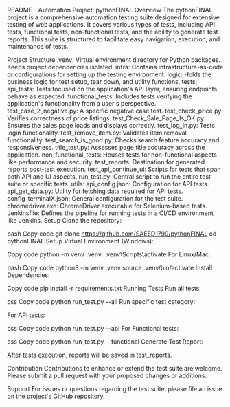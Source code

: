 README - Automation Project: pythonFINAL
Overview
The pythonFINAL project is a comprehensive automation testing suite designed for extensive testing of web applications. It covers various types of tests, including API tests, functional tests, non-functional tests, and the ability to generate test reports. This suite is structured to facilitate easy navigation, execution, and maintenance of tests.

Project Structure
.venv: Virtual environment directory for Python packages. Keeps project dependencies isolated.
infra: Contains infrastructure-as-code or configurations for setting up the testing environment.
logic: Holds the business logic for test setup, tear down, and utility functions.
tests:
api_tests: Tests focused on the application's API layer, ensuring endpoints behave as expected.
functional_tests: Includes tests verifying the application's functionality from a user's perspective.
test_case_2_negative.py: A specific negative case test.
test_check_price.py: Verifies correctness of price listings.
test_Check_Sale_Page_Is_OK.py: Ensures the sales page loads and displays correctly.
test_log_in.py: Tests login functionality.
test_remove_item.py: Validates item removal functionality.
test_search_is_good.py: Checks search feature accuracy and responsiveness.
title_test.py: Assesses page title accuracy across the application.
non_functional_tests: Houses tests for non-functional aspects like performance and security.
test_reports: Destination for generated reports post-test execution.
test_api_continue_ui: Scripts for tests that span both API and UI aspects.
run_test.py: Central script to run the entire test suite or specific tests.
utils:
api_config.json: Configuration for API tests.
api_get_data.py: Utility for fetching data required for API tests.
config_terminalX.json: General configuration for the test suite.
chromedriver.exe: ChromeDriver executable for Selenium-based tests.
Jenkinsfile: Defines the pipeline for running tests in a CI/CD environment like Jenkins.
Setup
Clone the repository:

bash
Copy code
git clone https://github.com/SAEED1799/pythonFINAL
cd pythonFINAL
Setup Virtual Environment (Windows):

Copy code
python -m venv .venv
.\.venv\Scripts\activate
For Linux/Mac:

bash
Copy code
python3 -m venv .venv
source .venv/bin/activate
Install Dependencies:

Copy code
pip install -r requirements.txt
Running Tests
Run all tests:

css
Copy code
python run_test.py --all
Run specific test category:

For API tests:

css
Copy code
python run_test.py --api
For Functional tests:

css
Copy code
python run_test.py --functional
Generate Test Report:

After tests execution, reports will be saved in test_reports.

Contribution
Contributions to enhance or extend the test suite are welcome. Please submit a pull request with your proposed changes or additions.

Support
For issues or questions regarding the test suite, please file an issue on the project's GitHub repository.
